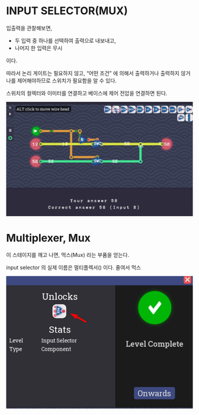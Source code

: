 # INPUT SELECTOR(MUX)

입출력을 관찰해보면, 

- 두 입력 중 하나를 선택하여 출력으로 내보내고,
- 나머지 한 입력은 무시

이다.

따라서 논리 게이트는 필요하지 않고, “어떤 조건” 에 의해서 출력하거나 출력하지 않거나를 제어해야하므로 스위치가 필요함을 알 수 있다.

스위치의 컬렉터와 이미터를 연결하고 베이스에 제어 전압을 연결하면 된다.

![Untitled](INPUT%20SELECTOR(MUX)%201bc80ae0869c81408a6cd30831cf76c6/Untitled.png)

# Multiplexer, Mux

이 스테이지를 깨고 나면, 먹스(Mux) 라는 부품을 얻는다.

input selector 의 실제 이름은 멀티플렉서() 이다. 줄여서 먹스

![image.png](INPUT%20SELECTOR(MUX)%201bc80ae0869c81408a6cd30831cf76c6/image.png)